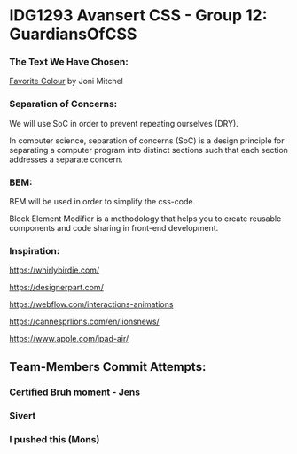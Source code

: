 # IDG1293 Avansert CSS - Group 12: GuardiansOfCSS

### The Text We Have Chosen:
[Favorite Colour](https://jonimitchell.com/music/song.cfm?id=296 "Favorite Colour")
by Joni Mitchel

### Separation of Concerns:
We will use SoC in order to prevent repeating ourselves (DRY).

In computer science, separation of concerns (SoC) is a design principle for separating a computer program into distinct sections such that each section addresses a separate concern. 

### BEM:
BEM will be used in order to simplify the css-code.

Block Element Modifier is a methodology that helps you to create reusable components and code sharing in front-end development.

### Inspiration:
https://whirlybirdie.com/

https://designerpart.com/

https://webflow.com/interactions-animations

https://cannesprlions.com/en/lionsnews/

https://www.apple.com/ipad-air/

## Team-Members Commit Attempts:

### Certified Bruh moment - Jens

### Sivert

### I pushed this (Mons)
